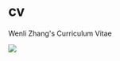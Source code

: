 cv
==

Wenli Zhang's Curriculum Vitae

![](https://raw.githubusercontent.com/Ovilia/cv/gh-pages/img/cv.png)
